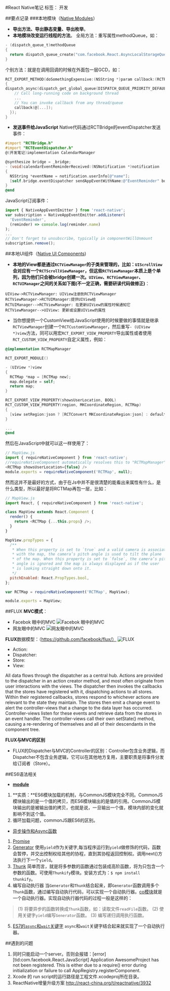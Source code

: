 ﻿#React Native笔记
标签： 开发

##要点记录
###本地模块（[Native Modules][1]）
- **导出方法、导出静态变量、导出枚举**。
- **本地模块改变运行线程的方法**。
全局方法：重写属性methodQueue，如：
``` objectivec
- (dispatch_queue_t)methodQueue
{
  return dispatch_queue_create("com.facebook.React.AsyncLocalStorageQueue", DISPATCH_QUEUE_SERIAL);
}
```
个别方法：就是在调用回调的时候在外面包一层GCD，如：
``` objectivec
RCT_EXPORT_METHOD(doSomethingExpensive:(NSString *)param callback:(RCTResponseSenderBlock)callback)
{ 
dispatch_async(dispatch_get_global_queue(DISPATCH_QUEUE_PRIORITY_DEFAULT, 0), ^{
    // Call long-running code on background thread
    ...
    // You can invoke callback from any thread/queue
    callback(@[...]);
  });
}
```
- **发送事件给JavaScript**
Native代码通过RCTBridge的eventDispatcher发送事件：
``` objectivec
#import "RCTBridge.h"
#import "RCTEventDispatcher.h"
@(开发笔记)implementation CalendarManager

@synthesize bridge = _bridge;
- (void)calendarEventReminderReceived:(NSNotification *)notification
{
  NSString *eventName = notification.userInfo[@"name"];
  [self.bridge.eventDispatcher sendAppEventWithName:@"EventReminder" body:@{@"name": eventName}];
}
@end
```
JavaScript订阅事件：
``` javascript
import { NativeAppEventEmitter } from 'react-native';
var subscription = NativeAppEventEmitter.addListener(
  'EventReminder',
  (reminder) => console.log(reminder.name)
);
...
// Don't forget to unsubscribe, typically in componentWillUnmount
subscription.remove();
```
##本地UI组件（[Native UI Components][2])
- **本地的View都是通过`RCTViewManager`的子类来管理的，比如：`UIScrollView`会对应有一个`RCTScrollViewManager`，但这些`RCTViewManager`本质上是个单列，因为他们只会被bridge创建一次。`UIView`、`RCTViewManager`、`RCTUIManager`之间的关系如下图(不一定正确，需要研读代码做修正)**：
``` seq
UIView->RCTViewManager: UIView注册到RCTViewManager
RCTViewManager->RCTUIManager:提供UIView给
RCTUIManager-->RCTViewManager: 在更新UIView的属性时候通知它
RCTViewManager-->UIView: 更新或设置UIView的属性
```
- 当你想提供一个CustomView给JavaScript使用的时候要做的事情就是继承`RCTViewManager`创建一个`RCTCustomViewManager`，然后重写`- (UIView *)view`方法，同可以用宏`RCT_EXPORT_VIEW_PROPERTY`导出属性或者使用`RCT_CUSTOM_VIEW_PROPERTY`自定义属性，例如：
``` objectivec
@implementation RCTMapManager

RCT_EXPORT_MODULE()

- (UIView *)view
{
  RCTMap *map = [RCTMap new];
  map.delegate = self;
  return map;
}

RCT_EXPORT_VIEW_PROPERTY(showsUserLocation, BOOL)
RCT_CUSTOM_VIEW_PROPERTY(region, MKCoordinateRegion, RCTMap)
{
  [view setRegion:json ? [RCTConvert MKCoordinateRegion:json] : defaultView.region animated:YES];
}

...
@end
```
然后在JavaScript中就可以这一样使用了：
``` javascript
// MapView.js
import { requireNativeComponent } from 'react-native';
//requireNativeComponent automatically resolves this to "RCTMapManager"
<RCTMap showsUserLocation={false} />
module.exports = requireNativeComponent('RCTMap', null);
```
然而这并不是最好的方式，由于在Js中并不是很清楚的能看出来属性有什么，是什么类型，所以最好是将RCTMap再包一层，比如：

``` javascript
// MapView.js
import React, { requireNativeComponent } from 'react-native';

class MapView extends React.Component {
  render() {
    return <RCTMap {...this.props} />;
  }
}

MapView.propTypes = {
  /**
   * When this property is set to `true` and a valid camera is associated
   * with the map, the camera’s pitch angle is used to tilt the plane
   * of the map. When this property is set to `false`, the camera’s pitch
   * angle is ignored and the map is always displayed as if the user
   * is looking straight down onto it.
   */
  pitchEnabled: React.PropTypes.bool,
};

var RCTMap = requireNativeComponent('RCTMap', MapView);

module.exports = MapView;
```
##FLUX
**MVC模式**：
- Facebok 眼中的MVC
![Facebok 眼中的MVC](http://upload-images.jianshu.io/upload_images/1801567-736b93462451f44e.png?imageMogr2/auto-orient/strip%7CimageView2/2/w/1240)
- 网友眼中的MVC
![网友眼中的MVC](http://upload-images.jianshu.io/upload_images/1801567-da96d932bead788d.png?imageMogr2/auto-orient/strip%7CimageView2/2/w/1240)

**FLUX**数据模型：（https://github.com/facebook/flux/）
![FLUX](http://upload-images.jianshu.io/upload_images/1801567-79c9daf37d2c9e9c.png?imageMogr2/auto-orient/strip%7CimageView2/2/w/1240)

- Action:
- Dispatcher:
- Store:
- View:

All data flows through the dispatcher as a central hub. Actions are provided to the dispatcher in an action creator method, and most often originate from user interactions with the views. The dispatcher then invokes the callbacks that the stores have registered with it, dispatching actions to all stores. Within their registered callbacks, stores respond to whichever actions are relevant to the state they maintain. The stores then emit a change event to alert the controller-views that a change to the data layer has occurred. Controller-views listen for these events and retrieve data from the stores in an event handler. The controller-views call their own setState() method, causing a re-rendering of themselves and all of their descendants in the component tree.

**FLUX与MVC的区别**
- FLUX的Dispatcher与MVC的Controller的区别：Controller包含业务逻辑，而Dispatcher不包含业务逻辑，它可以在其他地方复用，主要职责是将事件分发给订阅者（Store）。

##ES6语法相关
- [**module**][3]
1. **实质：**ES6模块加载的机制，与CommonJS模块完全不同。CommonJS模块输出的是一个值的拷贝，而ES6模块输出的是值的引用。CommonJS模块输出的是被输出值的拷贝，也就是说，一旦输出一个值，模块内部的变化就影响不到这个值。
2. 循环加载问题，commonJS跟ES6的区别。
- [异步操作和Async函数](https://github.com/ruanyf/es6tutorial/blob/202f04bc43e0a9a74113338f0518847797071ae4/docs/async.md#异步操作和async函数)
1. [Promise](https://github.com/ruanyf/es6tutorial/blob/202f04bc43e0a9a74113338f0518847797071ae4/docs/async.md#promise)
2. [Generator](https://github.com/ruanyf/es6tutorial/blob/202f04bc43e0a9a74113338f0518847797071ae4/docs/async.md#generator函数)
使用`yield`作为关键字,每当程序运行到`yield`做修饰的代码，函数会暂停，并交出控制权给其他的协程，直到其协程返回控制权。调用next()方法执行下一个`yield`。
3. [Thunk](https://github.com/ruanyf/es6tutorial/blob/202f04bc43e0a9a74113338f0518847797071ae4/docs/async.md#thunk函数)
简单而言，就是将多参数的函数通过包装成高阶函数，将为只包含一个参数的函数。可使用`Thunkify`模块。安装方式为：`$ npm install thunkify`。
4. 编写自动执行器
当`Generator`和`Thunk`结合起来，即`Generator`函数调用多个`Thunk`函数，通过编写自动执行代码，可以实现一个自动执行器。[co模块](https://github.com/tj/co)就是一个自动执行器。实现自动执行器代码的过程一般是这样的：
>(1) 将要异步的函数转换成`Thunk`函数，如：读取文件`readFile`函数。
>(2) 使用关键字`yield`编写`Generator`函数。
>(3) 编写递归调用执行函数。
5. [ES7的`async`和`wait`关键字](https://github.com/ruanyf/es6tutorial/blob/202f04bc43e0a9a74113338f0518847797071ae4/docs/async.md#async-函数的用法)
`async`和`wait`关键字结合起来就实现了一个自动执行器。


##遇到的问题
1. 同时只能启动一个server。否则会报错：[error][tid:com.facebook.React.JavaScript] Application AwesomeProject has not been registered. This is either due to a require() error during initialization or failure to call AppRegistry.registerComponent.
2. Xcode 的 run script的运行路径是工程文件.xcodeproj所在目录。
3. ReactNative增量升级方案 http://react-china.org/t/reactnative/3932

[1]: http://facebook.github.io/react-native/docs/native-modules-ios.html#native-modules
[2]: http://facebook.github.io/react-native/docs/native-components-ios.html#content
[3]: https://github.com/ruanyf/es6tutorial/blob/8ad3c20f5f477a091282c764c15032732d386c48/docs/module.md
